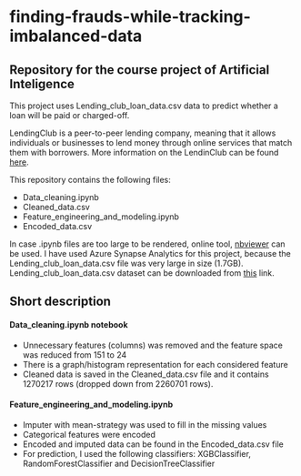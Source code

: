 # finding-frauds-while-tracking-imbalanced-data
## Repository for the course project of Artificial Inteligence

This project uses Lending_club_loan_data.csv data to predict whether a loan will be paid or charged-off. 

LendingClub is a peer-to-peer lending company, meaning that it allows individuals or businesses to lend money through online services that match them with borrowers. More information on the LendinClub can be found [here](https://en.wikipedia.org/wiki/LendingClub#Overview).

This repository contains the following files:
* Data_cleaning.ipynb
* Cleaned_data.csv
* Feature_engineering_and_modeling.ipynb
* Encoded_data.csv

In case .ipynb files are too large to be rendered, online tool, [nbviewer](https://nbviewer.org/) can be used.
I have used Azure Synapse Analytics for this project, because the Lending_club_loan_data.csv file was very large in size (1.7GB).
Lending_club_loan_data.csv dataset can be downloaded from [this](https://www.kaggle.com/datasets/wordsforthewise/lending-club) link.

## Short description

#### Data_cleaning.ipynb notebook
* Unnecessary features (columns) was removed and the feature space was reduced from 151 to 24
* There is a graph/histogram representation for each considered feature
* Cleaned data is saved in the Cleaned_data.csv file and it contains 1270217 rows (dropped down from 2260701 rows).   

#### Feature_engineering_and_modeling.ipynb
* Imputer with mean-strategy was used to fill in the missing values
* Categorical features were encoded
* Encoded and imputed data can be found in the Encoded_data.csv file
* For prediction, I used the following classifiers: XGBClassifier, RandomForestClassifier and DecisionTreeClassifier
